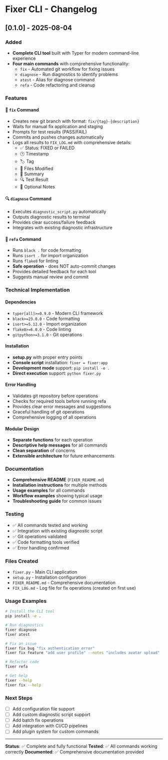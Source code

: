 # Fixer CLI - Changelog

## [0.1.0] - 2025-08-04

### Added
- **Complete CLI tool** built with Typer for modern command-line experience
- **Four main commands** with comprehensive functionality:
  - `fix` - Automated git workflow for fixing issues
  - `diagnose` - Run diagnostics to identify problems
  - `atest` - Alias for diagnose command
  - `refa` - Code refactoring and cleanup

### Features

#### 🔧 `fix` Command
- Creates new git branch with format: `fix/{tag}-{description}`
- Waits for manual fix application and staging
- Prompts for test results (PASS/FAIL)
- Commits and pushes changes automatically
- Logs all results to `FIX_LOG.md` with comprehensive details:
  - ✅ Status: FIXED or FAILED
  - 🕒 Timestamp
  - 🏷️ Tag
  - 📄 Files Modified
  - 🧩 Summary
  - 🔍 Test Result
  - 💬 Optional Notes

#### 🔍 `diagnose` Command
- Executes `diagnostic_script.py` automatically
- Outputs diagnostic results to terminal
- Provides clear success/failure feedback
- Integrates with existing diagnostic infrastructure

#### 🧹 `refa` Command
- Runs `black .` for code formatting
- Runs `isort .` for import organization
- Runs `flake8` for linting
- **Safe operation** - does NOT auto-commit changes
- Provides detailed feedback for each tool
- Suggests manual review and commit

### Technical Implementation

#### Dependencies
- `typer[all]>=0.9.0` - Modern CLI framework
- `black>=23.0.0` - Code formatting
- `isort>=5.12.0` - Import organization
- `flake8>=6.0.0` - Code linting
- `gitpython>=3.1.0` - Git operations

#### Installation
- **setup.py** with proper entry points
- **Console script** installation: `fixer = fixer:app`
- **Development mode** support: `pip install -e .`
- **Direct execution** support: `python fixer.py`

#### Error Handling
- Validates git repository before operations
- Checks for required tools before running refa
- Provides clear error messages and suggestions
- Graceful handling of git operations
- Comprehensive logging of all operations

#### Modular Design
- **Separate functions** for each operation
- **Descriptive help messages** for all commands
- **Clean separation** of concerns
- **Extensible architecture** for future enhancements

### Documentation
- **Comprehensive README** (`FIXER_README.md`)
- **Installation instructions** for multiple methods
- **Usage examples** for all commands
- **Workflow examples** showing typical usage
- **Troubleshooting guide** for common issues

### Testing
- ✅ All commands tested and working
- ✅ Integration with existing diagnostic script
- ✅ Git operations validated
- ✅ Code formatting tools verified
- ✅ Error handling confirmed

### Files Created
- `fixer.py` - Main CLI application
- `setup.py` - Installation configuration
- `FIXER_README.md` - Comprehensive documentation
- `FIX_LOG.md` - Log file for fix operations (created on first use)

### Usage Examples

```bash
# Install the CLI tool
pip install -e .

# Run diagnostics
fixer diagnose
fixer atest

# Fix an issue
fixer fix bug "fix authentication error"
fixer fix feature "add user profile" --notes "includes avatar upload"

# Refactor code
fixer refa

# Get help
fixer --help
fixer fix --help
```

### Next Steps
- [ ] Add configuration file support
- [ ] Add custom diagnostic script support
- [ ] Add batch fix operations
- [ ] Add integration with CI/CD pipelines
- [ ] Add plugin system for custom commands

---

**Status**: ✅ Complete and fully functional
**Tested**: ✅ All commands working correctly
**Documented**: ✅ Comprehensive documentation provided 